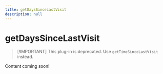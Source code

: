 ```yaml
---
title: getDaysSinceLastVisit
description: null
---
```


# getDaysSinceLastVisit

> [!IMPORTANT] This plug-in is deprecated. Use `getTimeSinceLastVisit` instead.

Content coming soon!
